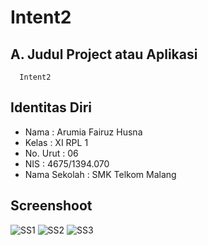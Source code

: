 # Intent2

## A. Judul Project atau Aplikasi
      Intent2
      
## Identitas Diri
  - Nama          : Arumia Fairuz Husna
  - Kelas         : XI RPL 1
  - No. Urut      : 06
  - NIS           : 4675/1394.070
  - Nama Sekolah  : SMK Telkom Malang
  
## Screenshoot
  ![SS1](https://s13.postimg.org/o4g9dokwn/intent2_1.png)
  ![SS2](https://s21.postimg.org/c1m6r1gwn/intent2_2.png)
  ![SS3](https://s22.postimg.org/g8zqteq29/intent2_3.png)
